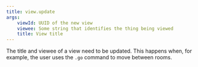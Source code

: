 ```yaml
---
title: view.update
args:
    viewId: UUID of the new view
    viewee: Some string that identifies the thing being viewed
    title: View title
---
```

The title and viewee of a view need to be updated. This happens when, for
example, the user uses the `.go` command to move between rooms.
